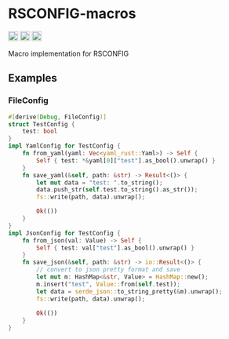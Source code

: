 # RSCONFIG-macros
[<img alt="github" href="https://img.shields.io/github/last-commit/hypercodec/rsconfig-macros" height="20">](https://github.com/hypercodec/rsconfig-macros)
[<img alt="crates.io" href="https://img.shields.io/crates/d/rsconfig-macros" height="20">](https://crates.io/crates/rsconfig-macros)
[<img alt="docs.rs" href="https://img.shields.io/docsrs/rsconfig-macros" height="20">](https://docs.rs/rsconfig-macros)

Macro implementation for RSCONFIG

## Examples
### FileConfig
```rust
#[derive(Debug, FileConfig)]
struct TestConfig {
    test: bool
}
impl YamlConfig for TestConfig {
    fn from_yaml(yaml: Vec<yaml_rust::Yaml>) -> Self {
        Self { test: *&yaml[0]["test"].as_bool().unwrap() }
    }
    fn save_yaml(&self, path: &str) -> Result<()> {
        let mut data = "test: ".to_string();
        data.push_str(self.test.to_string().as_str());
        fs::write(path, data).unwrap();

        Ok(())
    }
}
impl JsonConfig for TestConfig {
    fn from_json(val: Value) -> Self {
        Self { test: val["test"].as_bool().unwrap() }
    }
    fn save_json(&self, path: &str) -> io::Result<()> {
        // convert to json pretty format and save
        let mut m: HashMap<&str, Value> = HashMap::new();
        m.insert("test", Value::from(self.test));
        let data = serde_json::to_string_pretty(&m).unwrap();
        fs::write(path, data).unwrap();
     
        Ok(())
    }
}
```